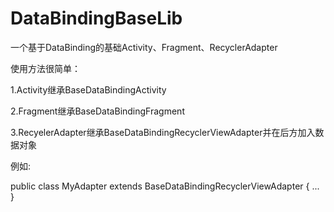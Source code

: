 # DataBindingBaseLib
一个基于DataBinding的基础Activity、Fragment、RecyclerAdapter

使用方法很简单：

1.Activity继承BaseDataBindingActivity

2.Fragment继承BaseDataBindingFragment

3.RecyelerAdapter继承BaseDataBindingRecyclerViewAdapter并在后方加入数据对象

例如:

public class MyAdapter extends BaseDataBindingRecyclerViewAdapter<BaseInfo> {
		...
}
